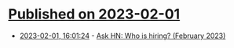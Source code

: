 # [Published on 2023-02-01](index.md)

* [2023-02-01, 16:01:24](https://news.ycombinator.com/item?id=34612353) - [Ask HN: Who is hiring? (February 2023)](https://news.ycombinator.com/item?id=34612353)
